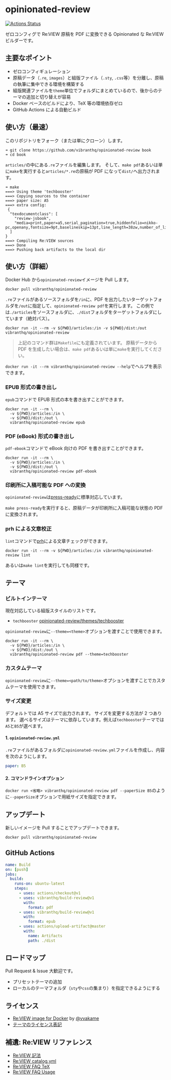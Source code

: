 # opinionated-review

[![Actions Status](https://github.com/vibranthq/opinionated-review/workflows/Build/badge.svg)](https://github.com/vibranthq/opinionated-review/actions)

ゼロコンフィグで Re:VIEW 原稿を PDF に変換できる Opinionated な Re:VIEW ビルダーです。

## 主要なポイント

- ゼロコンフィギュレーション
- 原稿データ（`.re`, `images`）と組版ファイル（`.sty`, `.css`等）を分離し、原稿の執筆に集中できる環境を構築する
- 組版関連ファイルを`theme`単位でフォルダにまとめているので、後からのテーマの追加と切り替えが容易
- Docker ベースのビルドにより、TeX 等の環境依存ゼロ
- GitHub Actions による自動ビルド

## 使い方（最速）

このリポジトリをフォーク（または単にクローン）します。

```
➜ git clone https://github.com/vibranthq/opinionated-review book
➜ cd book
```

`articles/`の中にある`.re`ファイルを編集します。
そして、`make pdf`あるいは単に`make`を実行すると`articles/*.re`の原稿が PDF になって`dist/`へ出力されます。

```
➜ make
===> Using theme 'techbooster'
===> Copying sources to the container
===> paper size: A5
===> extra config:
 {
  "texdocumentclass": [
    "review-jsbook",
    "media=print,paper=a5,serial_pagination=true,hiddenfolio=nikko-pc,openany,fontsize=9pt,baselineskip=13pt,line_length=38zw,number_of_lines=37,head_space=15mm,headsep=3mm,headheight=5mm,footskip=10mm"
  ]
}
===> Compiling Re:VIEW sources
===> Done
===> Pushing back artifacts to the local dir
```

## 使い方（詳細）

Docker Hub から`opinionated-review`イメージを Pull します。

```
docker pull vibranthq/opinionated-review
```

`.re`ファイルがあるソースフォルダを`/in`に、PDF を出力したいターゲットフォルダを`/out`に指定して、`opinionated-review pdf`を実行します。
この例では`./articles`をソースフォルダに、`./dist`フォルダをターゲットフォルダにしています（絶対パス）。

```
docker run -it --rm -v ${PWD}/articles:/in -v ${PWD}/dist:/out vibranthq/opinionated-review
```

> 上記のコマンド群は`Makefile`にも定義されています。
> 原稿データから PDF を生成したい場合は、`make pdf`あるいは単に`make`を実行してください。

`docker run -it --rm vibranthq/opinionated-review --help`でヘルプを表示できます。

### EPUB 形式の書き出し

`epub`コマンドで EPUB 形式の本を書き出すことができます。

```
docker run -it --rm \
  -v ${PWD}/articles:/in \
  -v ${PWD}/dist:/out \
  vibranthq/opinionated-review epub
```

### PDF (eBook) 形式の書き出し

`pdf-ebook`コマンドで eBook 向けの PDF を書き出すことができます。

```
docker run -it --rm \
  -v ${PWD}/articles:/in \
  -v ${PWD}/dist:/out \
  vibranthq/opinionated-review pdf-ebook
```

### 印刷所に入稿可能な PDF への変換

`opinionated-review`は[press-ready](https://github.com/vibranthq/press-ready)に標準対応しています。

`make press-ready`を実行すると、原稿データが印刷所に入稿可能な状態の PDF に変換されます。

### prh による文章校正

`lint`コマンドで[prh](https://github.com/prh/prh)による文章チェックができます。

```
docker run -it --rm -v ${PWD}/articles:/in vibranthq/opinionated-review lint
```

あるいは`make lint`を実行しても同様です。

## テーマ

### ビルトインテーマ

現在対応している組版スタイルのリストです。

- `techbooster` [opinionated-review/themes/techbooster](https://github.com/vibranthq/opinionated-review/blob/master/opinionated-review/themes/techbooster)

`opinionated-review`に`--theme=<theme>`オプションを渡すことで使用できます。

```
docker run -it --rm \
  -v ${PWD}/articles:/in \
  -v ${PWD}/dist:/out \
  vibranthq/opinionated-review pdf --theme=techbooster
```

### カスタムテーマ

`opinionated-review`に`--theme=<path/to/theme>`オプションを渡すことでカスタムテーマを使用できます。

### サイズ変更

デフォルトでは A5 サイズで出力されます。
サイズを変更する方法が 2 つあります。
選べるサイズはテーマに依存しています。例えば`techbooster`テーマでは`A5`と`B5`が選べます。

#### 1. `opinionated-review.yml`

`.re`ファイルがあるフォルダに`opinionated-review.yml`ファイルを作成し、内容を次のようにします。

```yaml
paper: B5
```

#### 2. コマンドラインオプション

`docker run <省略> vibranthq/opinionated-review pdf --paperSize B5`のように`--paperSize`オプションで用紙サイズを指定できます。

## アップデート

新しいイメージを Pull することでアップデートできます。

```
docker pull vibranthq/opinionated-review
```

## GitHub Actions

```yaml
name: Build
on: [push]
jobs:
  build:
    runs-on: ubuntu-latest
    steps:
      - uses: actions/checkout@v1
      - uses: vibranthq/build-review@v1
        with:
          format: pdf
      - uses: vibranthq/build-review@v1
        with:
          format: epub
      - uses: actions/upload-artifact@master
        with:
          name: Artifacts
          path: ./dist
```

## ロードマップ

Pull Request & Issue 大歓迎です。

- プリセットテーマの追加
- ローカルのテーマフォルダ（`sty`や`css`の集まり）を指定できるようにする

## ライセンス

- [Re:VIEW image for Docker](https://github.com/vvakame/docker-review) by [@vvakame](https://github.com/vvakame)
- [テーマのライセンス表記](https://github.com/vibranthq/opinionated-review/blob/master/opinionated-review/themes)

## 補遺: Re:VIEW リファレンス

- [Re:VIEW 記法](https://github.com/kmuto/review/blob/master/doc/format.ja.md)
- [Re:VIEW catalog.yml](https://github.com/kmuto/review/blob/master/doc/catalog.ja.md)
- [Re:VIEW FAQ TeX](https://review-knowledge-ja.readthedocs.io/ja/latest/faq/faq-tex.html)
- [Re:VIEW FAQ Usage](https://review-knowledge-ja.readthedocs.io/ja/latest/faq/faq-usage.html)
